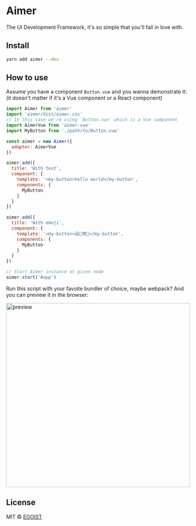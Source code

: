 # Aimer

The UI Development Framework, it's so simple that you'll fall in love with.

## Install

```bash
yarn add aimer --dev
```

## How to use

Assume you have a component `Button.vue` and you wanna demonstrate it: (it doesn't matter if it's a Vue component or a React component)

```js
import Aimer from 'aimer'
import 'aimer/dist/aimer.css'
// In this case we're using `Button.vue` which is a Vue component
import AimerVue from 'aimer-vue'
import MyButton from './path/to/Button.vue'

const aimer = new Aimer({
  adapter: AimerVue
})

aimer.add({
  title: 'With text',
  component: {
    template: '<my-button>hello world</my-button',
    components: {
      MyButton
    }
  }
})

aimer.add({
  title: 'With emoji',
  component: {
    template: '<my-button>😄🎉😎👻</my-button',
    components: {
      MyButton
    }
  }
})

// Start Aimer instance at given node
aimer.start('#app')
```

Run this script with your favoite bundler of choice, maybe webpack? And you can preview it in the browser:

<img src="https://i.loli.net/2017/10/30/59f6fee9b4c2b.png" width="500" alt="preview">

## License

MIT &copy; [EGOIST](https://github.com/egoist)
